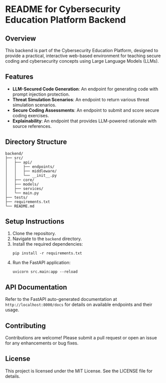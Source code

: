 # README for Cybersecurity Education Platform Backend

## Overview
This backend is part of the Cybersecurity Education Platform, designed to provide a practical, interactive web-based environment for teaching secure coding and cybersecurity concepts using Large Language Models (LLMs).

## Features
- **LLM-Secured Code Generation**: An endpoint for generating code with prompt injection protection.
- **Threat Simulation Scenarios**: An endpoint to return various threat simulation scenarios.
- **Secure Coding Assessments**: An endpoint to submit and score secure coding exercises.
- **Explainability**: An endpoint that provides LLM-powered rationale with source references.

## Directory Structure
```
backend/
├── src/
│   ├── api/
│   │   ├── endpoints/
│   │   ├── middleware/
│   │   └── __init__.py
│   ├── core/
│   ├── models/
│   ├── services/
│   └── main.py
├── tests/
├── requirements.txt
└── README.md
```

## Setup Instructions
1. Clone the repository.
2. Navigate to the `backend` directory.
3. Install the required dependencies:
   ```
   pip install -r requirements.txt
   ```
4. Run the FastAPI application:
   ```
   uvicorn src.main:app --reload
   ```

## API Documentation
Refer to the FastAPI auto-generated documentation at `http://localhost:8000/docs` for details on available endpoints and their usage.

## Contributing
Contributions are welcome! Please submit a pull request or open an issue for any enhancements or bug fixes.

## License
This project is licensed under the MIT License. See the LICENSE file for details.